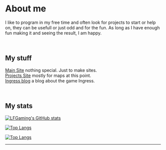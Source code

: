 # About me

I like to program in my free time and often look for projects to start or help on, they can be usefull or just odd and for the fun. As long as I have enough fun making it and seeing the result, I am happy.

<br>

## My stuff
[Main Site] nothing special. Just to make sites.<br/>
[Projects Site] mostly for maps at this point. <br/>
[Ingress blog] a blog about the game Ingress.

<br/>

## My stats
[![LFGaming's GitHub stats](https://github-readme-stats.vercel.app/api?username=LFGaming&count_private=true&show_icons=true&theme=tokyonight)](https://github.com/LFGaming)

[![Top Langs](https://github-readme-stats.vercel.app/api/top-langs/?username=LFGaming&theme=tokyonight)](https://github.com/LFGaming)

[![Top Langs](https://github-readme-stats.vercel.app/api/top-langs/?username=LFGaming&theme=tokyonight&layout=compact)](https://github.com/LFGaming)

<!--[![LFGaming's wakatime stats](https://github-readme-stats.vercel.app/api/wakatime?username=LFGaming)](https://github.com/LFGaming)-->

---

<br>
<br/>

[Main Site]: https://LFGaming.nl
[Projects Site]: https://LFGaming.nl/projects
[Ingress Blog]: https://Ingress.LFGaming.nl
